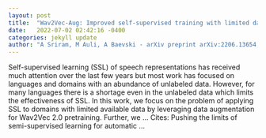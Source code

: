 ```yaml
---
layout: post
title:  "Wav2Vec-Aug: Improved self-supervised training with limited data"
date:   2022-07-02 02:42:16 -0400
categories: jekyll update
author: "A Sriram, M Auli, A Baevski - arXiv preprint arXiv:2206.13654, 2022"
---
```

Self-supervised learning (SSL) of speech representations has received much attention over the last few years but most work has focused on languages and domains with an abundance of unlabeled data. However, for many languages there is a shortage even in the unlabeled data which limits the effectiveness of SSL. In this work, we focus on the problem of applying SSL to domains with limited available data by leveraging data augmentation for Wav2Vec 2.0 pretraining. Further, we …
Cites: ‪Pushing the limits of semi-supervised learning for automatic …‬  